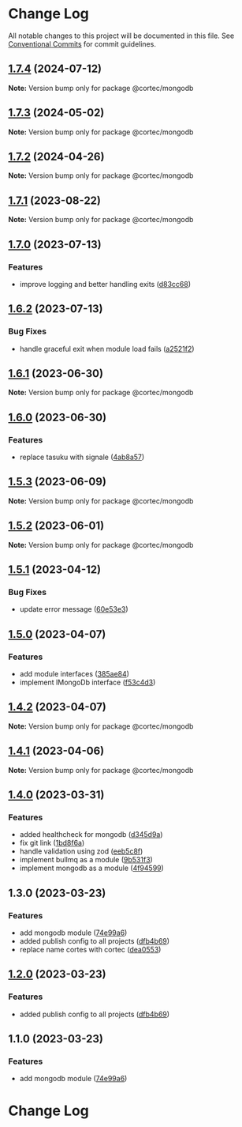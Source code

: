 # Change Log

All notable changes to this project will be documented in this file.
See [Conventional Commits](https://conventionalcommits.org) for commit guidelines.

## [1.7.4](https://github.com/saswatds/cortec/compare/@cortec/mongodb@1.7.3...@cortec/mongodb@1.7.4) (2024-07-12)

**Note:** Version bump only for package @cortec/mongodb

## [1.7.3](https://github.com/saswatds/cortec/compare/@cortec/mongodb@1.7.2...@cortec/mongodb@1.7.3) (2024-05-02)

**Note:** Version bump only for package @cortec/mongodb

## [1.7.2](https://github.com/saswatds/cortec/compare/@cortec/mongodb@1.7.1...@cortec/mongodb@1.7.2) (2024-04-26)

**Note:** Version bump only for package @cortec/mongodb

## [1.7.1](https://github.com/saswatds/cortec/compare/@cortec/mongodb@1.7.0...@cortec/mongodb@1.7.1) (2023-08-22)

**Note:** Version bump only for package @cortec/mongodb

## [1.7.0](https://github.com/saswatds/cortec/compare/@cortec/mongodb@1.6.2...@cortec/mongodb@1.7.0) (2023-07-13)

### Features

- improve logging and better handling exits ([d83cc68](https://github.com/saswatds/cortec/commit/d83cc68317ed32925f03ed731e4e0fdadd369987))

## [1.6.2](https://github.com/saswatds/cortec/compare/@cortec/mongodb@1.6.1...@cortec/mongodb@1.6.2) (2023-07-13)

### Bug Fixes

- handle graceful exit when module load fails ([a2521f2](https://github.com/saswatds/cortec/commit/a2521f29cc2ea8a21b0a30be9a15971bf898fc89))

## [1.6.1](https://github.com/saswatds/cortec/compare/@cortec/mongodb@1.6.0...@cortec/mongodb@1.6.1) (2023-06-30)

**Note:** Version bump only for package @cortec/mongodb

## [1.6.0](https://github.com/saswatds/cortec/compare/@cortec/mongodb@1.5.3...@cortec/mongodb@1.6.0) (2023-06-30)

### Features

- replace tasuku with signale ([4ab8a57](https://github.com/saswatds/cortec/commit/4ab8a5792e065e9174eff7cda3e0a2596aa2141b))

## [1.5.3](https://github.com/saswatds/cortec/compare/@cortec/mongodb@1.5.2...@cortec/mongodb@1.5.3) (2023-06-09)

**Note:** Version bump only for package @cortec/mongodb

## [1.5.2](https://github.com/saswatds/cortec/compare/@cortec/mongodb@1.5.1...@cortec/mongodb@1.5.2) (2023-06-01)

**Note:** Version bump only for package @cortec/mongodb

## [1.5.1](https://github.com/saswatds/cortec/compare/@cortec/mongodb@1.5.0...@cortec/mongodb@1.5.1) (2023-04-12)

### Bug Fixes

- update error message ([60e53e3](https://github.com/saswatds/cortec/commit/60e53e380fa89d746c9ac962090680fbff65306e))

## [1.5.0](https://github.com/saswatds/cortec/compare/@cortec/mongodb@1.4.2...@cortec/mongodb@1.5.0) (2023-04-07)

### Features

- add module interfaces ([385ae84](https://github.com/saswatds/cortec/commit/385ae84f256153b35272a389d530963d5c23075c))
- implement IMongoDb interface ([f53c4d3](https://github.com/saswatds/cortec/commit/f53c4d393f09dbfce3909909867e5ffb992975e6))

## [1.4.2](https://github.com/saswatds/cortec/compare/@cortec/mongodb@1.4.1...@cortec/mongodb@1.4.2) (2023-04-07)

**Note:** Version bump only for package @cortec/mongodb

## [1.4.1](https://github.com/saswatds/cortec/compare/@cortec/mongodb@1.4.0...@cortec/mongodb@1.4.1) (2023-04-06)

**Note:** Version bump only for package @cortec/mongodb

## [1.4.0](https://github.com/saswatds/cortec/compare/@cortec/mongodb@1.3.0...@cortec/mongodb@1.4.0) (2023-03-31)

### Features

- added healthcheck for mongodb ([d345d9a](https://github.com/saswatds/cortec/commit/d345d9aeeccdf5ccd3cec38b3da29a5c995f5d29))
- fix git link ([1bd8f6a](https://github.com/saswatds/cortec/commit/1bd8f6a6789555c02abaaa58b58d82c6a474f23c))
- handle validation using zod ([eeb5c8f](https://github.com/saswatds/cortec/commit/eeb5c8fa84a8dc09a46028d7214731f4a1692742))
- implement bullmq as a module ([9b531f3](https://github.com/saswatds/cortec/commit/9b531f39e1275b3e25e09f20033d81eb3bb7871d))
- implement mongodb as a module ([4f94599](https://github.com/saswatds/cortec/commit/4f94599a5418b6d30d2b800083d2fbd47fb8ff7e))

## 1.3.0 (2023-03-23)

### Features

- add mongodb module ([74e99a6](https://github.com/saswatds/cortec/commit/74e99a61d5584ebf7ea5ad03d87e5587055a2dd2))
- added publish config to all projects ([dfb4b69](https://github.com/saswatds/cortec/commit/dfb4b69645b860b6686792d7a4272700686fd544))
- replace name cortes with cortec ([dea0553](https://github.com/saswatds/cortec/commit/dea055356354609a61c9900293a68c07cb71ba54))

## [1.2.0](https://github.com/saswatds/cortec/compare/@cortec/mongodb@1.1.0...@cortec/mongodb@1.2.0) (2023-03-23)

### Features

- added publish config to all projects ([dfb4b69](https://github.com/saswatds/cortec/commit/dfb4b69645b860b6686792d7a4272700686fd544))

## 1.1.0 (2023-03-23)

### Features

- add mongodb module ([74e99a6](https://github.com/saswatds/cortec/commit/74e99a61d5584ebf7ea5ad03d87e5587055a2dd2))

# Change Log
